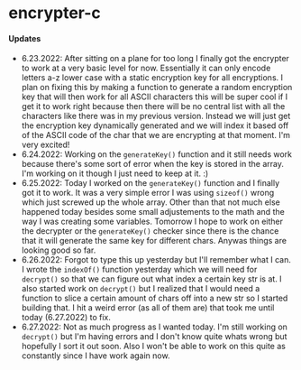 # encrypter-c


#### Updates
- 6.23.2022: After sitting on a plane for too long I finally got the encrypter to work at a very basic level for now. Essentially it can only encode letters a-z lower case with a static encryption key for all encryptions. I plan on fixing this by making a function to generate a random encryption key that will then work for all ASCII characters this will be super cool if I get it to work right because then there will be no central list with all the characters like there was in my previous version. Instead we will just get the encryption key dynamically generated and we will index it based off of the ASCII code of the char that we are encrypting at that moment. I'm very excited!
- 6.24.2022: Working on the `generateKey()` function and it still needs work because there's some sort of error when the key is stored in the array. I'm working on it though I just need to keep at it. :)
- 6.25.2022: Today I worked on the `generateKey()` function and I finally got it to work. It was a very simple error I was using `sizeof()` wrong which just screwed up the whole array. Other than that not much else happened today besides some small adjustements to the math and the way I was creating some variables. Tomorrow I hope to work on either the decrypter or the `generateKey()` checker since there is the chance that it will generate the same key for different chars. Anywas things are looking good so far.
- 6.26.2022: Forgot to type this up yesterday but I'll remember what I can. I wrote the `indexOf()` function yesterday which we will need for `decrypt()` so that we can figure out what index a certain key str is at. I also started work on `decrypt()` but I realized that I would need a function to slice a certain amount of chars off into a new str so I started building that. I hit a weird error (as all of them are) that took me until today (6.27.2022) to fix.
- 6.27.2022: Not as much progress as I wanted today. I'm still working on `decrypt()` but I'm having errors and I don't know quite whats wrong but hopefully I sort it out soon. Also I won't be able to work on this quite as constantly since I have work again now.